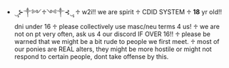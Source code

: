 - ‿̩͙⊱༒︎༻♱༺༒︎⊰‿̩͙
♱ w2i!! we are spirit
♱ CDID SYSTEM
♱ **18** yr old!! dni under 16
♱ please collectively use masc/neu terms 4 us!
♱ we are not on pt very often, ask us 4 our discord IF OVER 16!!
♱ please be warned that we might be a bit rude to people we first meet.
♱ most of our ponies are REAL alters, they might be more hostile or might not respond to certain people, dont take offense by this.
